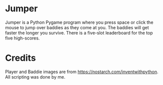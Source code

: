 # Jumper
Jumper is a Python Pygame program where you press space or click the mouse to jump over baddies as they come at you. The baddies will get faster the longer you survive. There is a five-slot leaderboard for the top five high-scores.

# Credits
Player and Baddie images are from https://nostarch.com/inventwithpython. All scripting was done by me.
